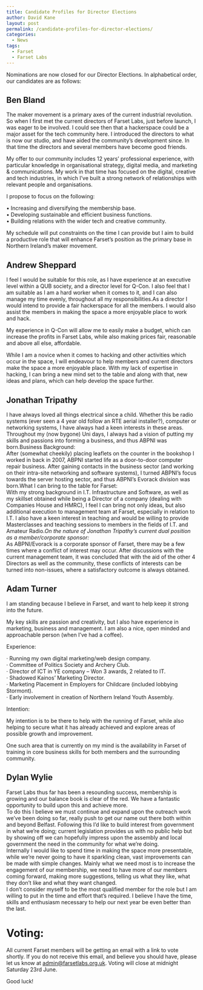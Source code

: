 ```yaml
---
title: Candidate Profiles for Director Elections
author: David Kane
layout: post
permalink: /candidate-profiles-for-director-elections/
categories:
  - News
tags:
  - Farset
  - Farset Labs
---
```

Nominations are now closed for our Director Elections. In alphabetical order, our candidates are as follows:

## **Ben Bland**

The maker movement is a primary axes of the current industrial revolution. So when I first met the current directors of Farset Labs, just before launch, I was eager to be involved. I could see then that a hackerspace could be a major asset for the tech community here. I introduced the directors to what is now our studio, and have aided the community’s development since. In that time the directors and several members have become good friends.

My offer to our community includes 12 years’ professional experience, with particular knowledge in organisational strategy, digital media, and marketing & communications. My work in that time has focused on the digital, creative and tech industries, in which I’ve built a strong network of relationships with relevant people and organisations.

I propose to focus on the following:

• Increasing and diversifying the membership base.  
• Developing sustainable and efficient business functions.  
• Building relations with the wider tech and creative community.

My schedule will put constraints on the time I can provide but I aim to build a productive role that will enhance Farset’s position as the primary base in Northern Ireland’s maker movement.

## **Andrew Sheppard**

I feel I would be suitable for this role, as I have experience at an executive level within a QUB society, and a director level for Q-Con. I also feel that I am suitable as I am a hard worker when it comes to it, and I can also manage my time evenly, throughout all my responsibilities.As a director I would intend to provide a fair hackerspace for all the members. I would also assist the members in making the space a more enjoyable place to work and hack.

My experience in Q-Con will allow me to easily make a budget, which can increase the profits in Farset Labs, while also making prices fair, reasonable and above all else, affordable.

While I am a novice when it comes to hacking and other activities which occur in the space, I will endeavour to help members and current directors make the space a more enjoyable place. With my lack of expertise in hacking, I can bring a new mind set to the table and along with that, new ideas and plans, which can help develop the space further.

## **Jonathan Tripathy**

I have always loved all things electrical since a child. Whether this be radio systems (ever seen a 4 year old follow an RTE aerial installer?), computer or networking systems, I have always had a keen interests in these areas. Throughout my (now bygone) Uni days, I always had a vision of putting my skills and passions into forming a business, and thus ABPNI was born.Business Background:  
After (somewhat cheekily) placing leaflets on the counter in the bookshop I worked in back in 2007, ABPNI started life as a door-to-door computer repair business. After gaining contacts in the business sector (and working on their intra-site networking and software systems), I turned ABPNI&#8217;s focus towards the server hosting sector, and thus ABPNI&#8217;s Evorack division was born.What I can bring to the table for Farset:  
With my strong background in I.T. Infrastructure and Software, as well as my skillset obtained while being a Director of a company (dealing with Companies House and HMRC), I feel I can bring not only ideas, but also additional execution to management team at Farset, especially in relation to I.T. I also have a keen interest in teaching and would be willing to provide Masterclasses and teaching sessions to members in the fields of I.T. and Amateur Radio.*On the nature of Jonathan Tripathy&#8217;s current dual position as a member/corporate sponsor:*  
As ABPNI/Evorack is a corporate sponsor of Farset, there may be a few times where a conflict of interest may occur. After discussions with the current management team, it was concluded that with the aid of the other 4 Directors as well as the community, these conflicts of interests can be turned into non-issues, where a satisfactory outcome is always obtained.

## **Adam Turner**

I am standing because I believe in Farset, and want to help keep it strong into the future.

My key skills are passion and creativity, but I also have experience in marketing, business and management. I am also a nice, open minded and approachable person (when I’ve had a coffee).

Experience:

· Running my own digital marketing/web design company.  
· Committee of Politics Society and Archery Club.  
· Director of ICT in YE company &#8211; Won 3 awards, 2 related to IT.  
· Shadowed Kainos’ Marketing Director.  
· Marketing Placement in Employers for Childcare (included lobbying Stormont).  
· Early involvement in creation of Northern Ireland Youth Assembly.

Intention:

My intention is to be there to help with the running of Farset, while also helping to secure what it has already achieved and explore areas of possible growth and improvement.

One such area that is currently on my mind is the availability in Farset of training in core business skills for both members and the surrounding community.

## **Dylan Wylie**

<div>
  Farset Labs thus far has been a resounding success, membership is growing and our balance book is clear of the red. We have a fantastic opportunity to build upon this and achieve more.
</div>

<div>
</div>

<div>
  To do this I believe we must continue and expand upon the outreach work we&#8217;ve been doing so far, really push to get our name out there both within and beyond Belfast. Following this I&#8217;d like to build interest from government in what we&#8217;re doing; current legislation provides us with no public help but by showing off we can hopefully impress upon the assembly and local government the need in the community for what we&#8217;re doing.
</div>

<div>
  <div id=":21h" tabindex="0" role="button" data-tooltip="Hide expanded content">
    <img alt="" src="https://mail.google.com/mail/ca/u/1/images/cleardot.gif" />
  </div>
</div>

<div>
  <div>
  </div>
  
  <div>
    Internally I would like to spend time in making the space more presentable, while we&#8217;re never going to have it sparkling clean, vast improvements can be made with simple changes. Mainly what we need most is to increase the engagement of our membership, we need to have more of our members coming forward, making more suggestions, telling us what they like, what they don&#8217;t like and what they want changed.
  </div>
  
  <div>
  </div>
  
  <div>
    I don&#8217;t consider myself to be the most qualified member for the role but I am willing to put in the time and effort that&#8217;s required. I believe I have the time, skills and enthusiasm necessary to help our next year be even better than the last.
  </div>
</div>

# **Voting:**

All current Farset members will be getting an email with a link to vote shortly. If you do not receive this email, and believe you should have, please let us know at <admin@farsetlabs.org.uk>. Voting will close at midnight Saturday 23rd June.

Good luck!
